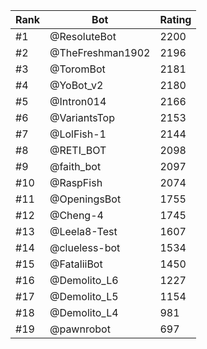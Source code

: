Rank|Bot|Rating
---|---|---
#1|@ResoluteBot|2200
#2|@TheFreshman1902|2196
#3|@ToromBot|2181
#4|@YoBot_v2|2180
#5|@Intron014|2166
#6|@VariantsTop|2153
#7|@LolFish-1|2144
#8|@RETI_BOT|2098
#9|@faith_bot|2097
#10|@RaspFish|2074
#11|@OpeningsBot|1755
#12|@Cheng-4|1745
#13|@Leela8-Test|1607
#14|@clueless-bot|1534
#15|@FataliiBot|1450
#16|@Demolito_L6|1227
#17|@Demolito_L5|1154
#18|@Demolito_L4|981
#19|@pawnrobot|697
